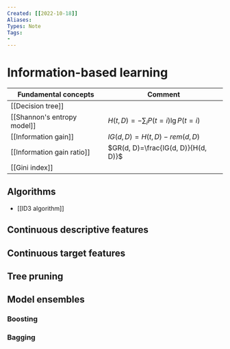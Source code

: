 ```yaml
---
Created: [[2022-10-18]]
Aliases: 
Types: Note
Tags: 
- 
---
```

# Information-based learning

| Fundamental concepts        | Comment                             |
| --------------------------- | ----------------------------------- |
| [[Decision tree]]           |                                     |
| [[Shannon's entropy model]] | $H(t, D)=-\sum_iP(t=i)\lg P(t=i)$   |
| [[Information gain]]        | $IG(d, D)=H(t, D)-rem(d, D)$        |
| [[Information gain ratio]]  | $GR(d, D)=\frac{IG(d, D)}{H(d, D)}$ |
| [[Gini index]]              |                                     |

## Algorithms
- [[ID3 algorithm]]
## Continuous descriptive features
## Continuous target features
## Tree pruning
## Model ensembles
### Boosting
### Bagging

